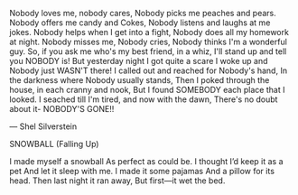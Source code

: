 Nobody loves me, nobody cares,
Nobody picks me peaches and pears.
Nobody offers me candy and Cokes,
Nobody listens and laughs at me jokes.
Nobody helps when I get into a fight,
Nobody does all my homework at night.
Nobody misses me,
Nobody cries,
Nobody thinks I'm a wonderful guy.
So, if you ask me who's my best friend, in a whiz,
I'll stand up and tell you NOBODY is!
But yesterday night I got quite a scare
I woke up and Nobody just WASN'T there!
I called out and reached for Nobody's hand,
In the darkness where Nobody usually stands,
Then I poked through the house, in each cranny and nook,
But I found SOMEBODY each place that I looked.
I seached till I'm tired, and now with the dawn,
There's no doubt about it-
NOBODY'S GONE!!


― Shel Silverstein

SNOWBALL (Falling Up)

I made myself a snowball
As perfect as could be.
I thought I’d keep it as a pet
And let it sleep with me.
I made it some pajamas
And a pillow for its head.
  Then last night it ran away,
  But first—it wet the bed.
